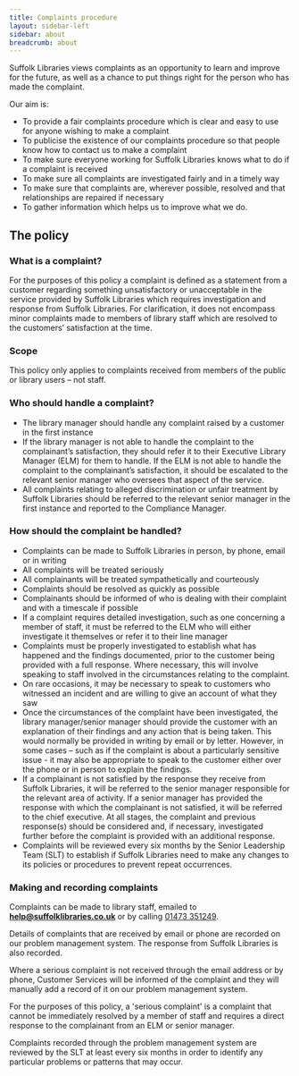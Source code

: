 ```yaml
---
title: Complaints procedure
layout: sidebar-left
sidebar: about
breadcrumb: about
---
```


Suffolk Libraries views complaints as an opportunity to learn and improve for the future, as well as a chance to put things right for the person who has made the complaint.

Our aim is:

* To provide a fair complaints procedure which is clear and easy to use for anyone wishing to make a complaint
* To publicise the existence of our complaints procedure so that people know how to contact us to make a complaint
* To make sure everyone working for Suffolk Libraries knows what to do if a complaint is received
* To make sure all complaints are investigated fairly and in a timely way
* To make sure that complaints are, wherever possible, resolved and that relationships are repaired if necessary
* To gather information which helps us to improve what we do.

## The policy

### What is a complaint?

For the purposes of this policy a complaint is defined as a statement from a customer regarding something unsatisfactory or unacceptable in the service provided by Suffolk Libraries which requires investigation and response from Suffolk Libraries. For clarification, it does not encompass minor complaints made to members of library staff which are resolved to the customers’ satisfaction at the time.

### Scope

This policy only applies to complaints received from members of the public or library users – not staff.

### Who should handle a complaint?

* The library manager should handle any complaint raised by a customer in the first instance
* If the library manager is not able to handle the complaint to the complainant’s satisfaction, they should refer it to their Executive Library Manager (ELM) for them to handle. If the ELM is not able to handle the complaint to the complainant’s satisfaction, it should be escalated to the relevant senior manager who oversees that aspect of the service.
* All complaints relating to alleged discrimination or unfair treatment by Suffolk Libraries should be referred to the relevant senior manager in the first instance and reported to the Compliance Manager.

### How should the complaint be handled?

* Complaints can be made to Suffolk Libraries in person, by phone, email or in writing
* All complaints will be treated seriously
* All complainants will be treated sympathetically and courteously
* Complaints should be resolved as quickly as possible
* Complainants should be informed of who is dealing with their complaint and with a timescale if possible
* If a complaint requires detailed investigation, such as one concerning a member of staff, it must be referred to the ELM who will either investigate it themselves or refer it to their line manager
* Complaints must be properly investigated to establish what has happened and the findings documented, prior to the customer being provided with a full response. Where necessary, this will involve speaking to staff involved in the circumstances relating to the complaint.
* On rare occasions, it may be necessary to speak to customers who witnessed an incident and are willing to give an account of what they saw
* Once the circumstances of the complaint have been investigated, the library manager/senior manager should provide the customer with an explanation of their findings and any action that is being taken. This would normally be provided in writing by email or by letter. However, in some cases – such as if the complaint is about a particularly sensitive issue - it may also be appropriate to speak to the customer either over the phone or in person to explain the findings.
* If a complainant is not satisfied by the response they receive from Suffolk Libraries, it will be referred to the senior manager responsible for the relevant area of activity. If a senior manager has provided the response with which the complainant is not satisfied, it will be referred to the chief executive. At all stages, the complaint and previous response(s) should be considered and, if necessary, investigated further before the complaint is provided with an additional response.
* Complaints will be reviewed every six months by the Senior Leadership Team (SLT) to establish if Suffolk Libraries need to make any changes to its policies or procedures to prevent repeat occurrences.

### Making and recording complaints

Complaints can be made to library staff, emailed to **help@suffolklibraries.co.uk** or by calling [01473 351249](tel:01473351249).

Details of complaints that are received by email or phone are recorded on our problem management system. The response from Suffolk Libraries is also recorded.

Where a serious complaint is not received through the email address or by phone, Customer Services will be informed of the complaint and they will manually add a record of it on our problem management system.

For the purposes of this policy, a 'serious complaint' is a complaint that cannot be immediately resolved by a member of staff and requires a direct response to the complainant from an ELM or senior manager.

Complaints recorded through the problem management system are reviewed by the SLT at least every six months in order to identify any particular problems or patterns that may occur.

